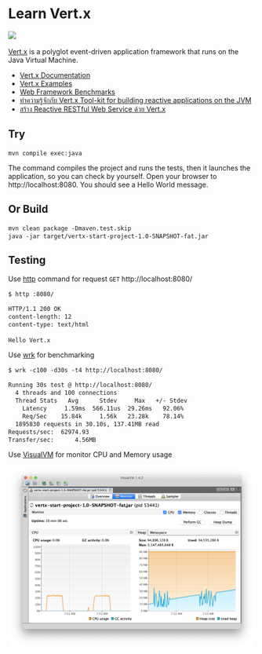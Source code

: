 # Learn Vert.x

![](https://vertx.io/assets/logo-sm.png)

[Vert.x](https://vertx.io/) is a polyglot event-driven application framework that runs on the Java Virtual Machine.

- [Vert.x Documentation](https://vertx.io/docs/)
- [Vert.x Examples](https://github.com/vert-x3/vertx-examples/)
- [Web Framework Benchmarks](https://www.techempower.com/benchmarks/#section=data-r8&hw=ph&test=plaintext)
- [ทำความรู้จักกับ Vert.x Tool-kit for building reactive applications on the JVM](https://cyl3erpunkz.wordpress.com/2015/07/04/get-started-vertx/)
- [สร้าง Reactive RESTful Web Service ด้วย Vert.x](https://link.medium.com/B2As0rPAxX)

## Try

	mvn compile exec:java

The command compiles the project and runs the tests, then it launches the application, so you can check by yourself. Open your browser to http://localhost:8080. You should see a Hello World message.

## Or Build

	mvn clean package -Dmaven.test.skip
	java -jar target/vertx-start-project-1.0-SNAPSHOT-fat.jar

## Testing

Use [http](https://httpie.org/) command for request `GET` http://localhost:8080/

	$ http :8080/

```
HTTP/1.1 200 OK
content-length: 12
content-type: text/html

Hello Vert.x
```

Use [wrk](https://github.com/wg/wrk) for benchmarking

    $ wrk -c100 -d30s -t4 http://localhost:8080/

```
Running 30s test @ http://localhost:8080/
  4 threads and 100 connections
  Thread Stats   Avg      Stdev     Max   +/- Stdev
    Latency     1.59ms  566.11us  29.26ms   92.06%
    Req/Sec    15.84k     1.56k   23.28k    78.14%
  1895830 requests in 30.10s, 137.41MB read
Requests/sec:  62974.93
Transfer/sec:      4.56MB
```

Use [VisualVM](https://visualvm.github.io/) for monitor CPU and Memory usage

![](visualvm-vert.x.png)
